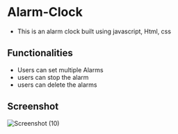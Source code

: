 # Alarm-Clock

- This is an alarm clock built using javascript, Html, css

## Functionalities

- Users can set multiple Alarms
- users can stop the alarm
- users can delete the alarms

## Screenshot
![Screenshot (10)](https://user-images.githubusercontent.com/114590452/217481285-9bf1ab10-b30e-4703-b00e-1288df57f5b7.png)
